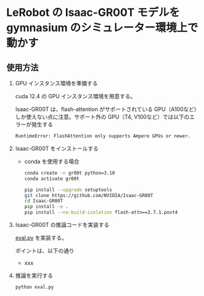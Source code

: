 # LeRobot の Isaac-GR00T モデルを gymnasium のシミュレーター環境上で動かす

## 使用方法

1. GPU インスタンス環境を準備する

    cuda 12.4 の GPU インスタンス環境を用意する。

    Isaac-GR00T は、flash-attention がサポートされている GPU（A100など）しか使えない点に注意。サポート外の GPU（T4, V100など）では以下のエラーが発生する
    ```bash
    RuntimeError: FlashAttention only supports Ampere GPUs or newer.
    ```

1. Isaac-GR00T をインストールする

    - conda を使用する場合

        ```bash
        conda create -n gr00t python=3.10
        conda activate gr00t

        pip install --upgrade setuptools
        git clone https://github.com/NVIDIA/Isaac-GR00T
        cd Isaac-GR00T
        pip install -e .
        pip install --no-build-isolation flash-attn==2.7.1.post4
        ```

1. Isaac-GR00T の推論コードを実装する

    [eval.py](./eval.py) を実装する。

    ポイントは、以下の通り

    - xxx

1. 推論を実行する

    ```bash
    python eval.py
    ```
